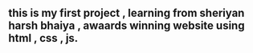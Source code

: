 ## this is my first project , learning from sheriyan harsh bhaiya , awaards winning website using html , css , js.
